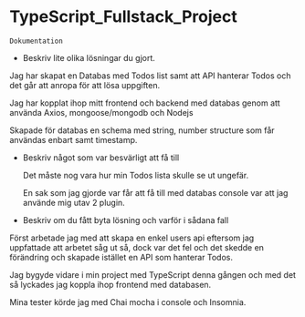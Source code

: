 # TypeScript_Fullstack_Project

`Dokumentation`

- Beskriv lite olika lösningar du gjort.

 Jag har skapat en Databas med Todos list samt att API hanterar Todos och det går att anropa för att lösa uppgiften.

 Jag har kopplat ihop mitt frontend och backend med databas genom att använda Axios, mongoose/mongodb och Nodejs

 Skapade för databas en schema med string, number structure som får användas enbart samt timestamp.

- Beskriv något som var besvärligt att få till

  Det måste nog vara hur min Todos lista skulle se ut ungefär.

  En sak som jag gjorde var får att få till med databas console var att jag använde mig utav 2 plugin.


- Beskriv om du fått byta lösning och varför i sådana fall

 Först arbetade jag med att skapa en enkel users api eftersom jag uppfattade att arbetet såg ut så,
 dock var det fel och det skedde en förändring och skapade istället en API som hanterar Todos.

 Jag bygyde vidare i min project med TypeScript denna gången och med det så lyckades jag koppla ihop frontend med databasen.

Mina tester körde jag med Chai mocha i console och Insomnia.
